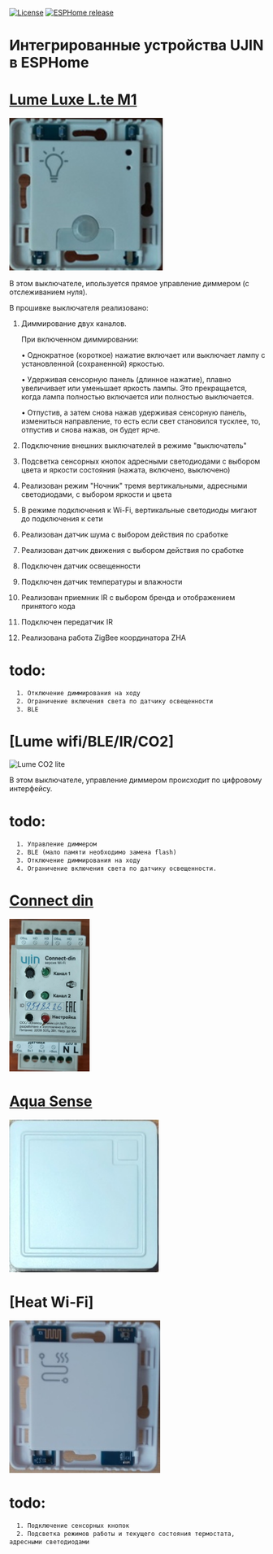 [![License][license-shield]][license]
[![ESPHome release][esphome-release-shield]][esphome-release]

[license-shield]: https://img.shields.io/static/v1?label=License&message=MIT&color=orange&logo=license
[license]: https://opensource.org/licenses/MIT
[esphome-release-shield]: https://img.shields.io/static/v1?label=ESPHome&message=2025.3&color=green&logo=esphome
[esphome-release]: https://GitHub.com/esphome/esphome/releases/


# Интегрированные устройства UJIN в ESPHome


# [Lume Luxe L.te M1](https://github.com/NagibinA/esphome-ujin-1/blob/7df921a225203874b50efc2a2f6a108fb8cb2985/Lume%20Luxe_L.te%20M1/lume%20luxe%20L.te%20M1.yaml)

<img src="https://github.com/NagibinA/esphome-ujin-1/blob/5f76cadf9561d7a832881ac16208bb044533d744/Lume%20Luxe_L.te%20M1/images/Luxe_Lte%20M1_1.jpg" height="300" alt="Lume L.te lite"> 

В этом выключателе, ипользуется прямое управление диммером (с отслеживанием нуля).

В прошивке выключателя реализовано:
1. Диммирование двух каналов.

      При включенном диммировании:

      • Однократное (короткое) нажатие включает или выключает лампу с установленной (сохраненной) яркостью.

      • Удерживая сенсорную панель (длинное нажатие), плавно увеличивает или уменьшает яркость лампы. Это прекращается, когда лампа полностью включается или полностью выключается.

      • Отпустив, а затем снова нажав удерживая сенсорную панель, измениться направление, то есть если свет становился тусклее, то, отпустив и снова нажав, он будет ярче.

2. Подключение внешних выключателей в режиме "выключатель"
3. Подсветка сенсорных кнопок адресными светодиодами с выбором цвета и яркости состояния (нажата, включено, выключено)
4. Реализован режим "Ночник" тремя вертикальными, адресными светодиодами, с выбором яркости и цвета
5. В режиме подключения к Wi-Fi, вертикальные светодиоды мигают до подключения к сети
6. Реализован датчик шума с выбором действия по сработке
7. Реализован датчик движения с выбором действия по сработке
8. Подключен датчик освещенности
9. Подключен датчик температуры и влажности
10. Реализован приемник IR  с выбором бренда и отображением принятого кода
11. Подключен передатчик IR
12. Реализована работа ZigBee координатора ZHA

    


# todo: 
      
      1. Отключение диммирования на ходу
      2. Ограничение включения света по датчику освещенности
      3. BLE

# [Lume wifi/BLE/IR/CO2]

<img src="https://github.com/ananyevgv/esphome-ujin/blob/main/image%2Flumi%20co2.jpg" height="300" alt="Lume CO2 lite">

В этом выключателе, управление диммером происходит по цифровому интерфейсу.

# todo: 

      1. Управление диммером
      2. BLE (мало памяти необходимо замена flash)
      3. Отключение диммирования на ходу
      4. Ограничение включения света по датчику освещенности.


# [Connect din](https://github.com/NagibinA/esphome-ujin-1/blob/f9e8dd99a58445ae1349fafaf5a36c6e7d8ec50f/Connect-din%20Wi-Fi/rele-ujin.yaml)

<img src="https://github.com/NagibinA/esphome-ujin-1/blob/65961438cc7a0ce8dfc24b3891ebbf458555e8bc/Connect-din%20Wi-Fi/images/connect-din_wi-fi.jpg" height="300" alt="Lume relay">

 
# [Aqua Sense](https://github.com/NagibinA/esphome-ujin-1/blob/02668abdb31d5efbcec2e42ae0b62cf414c559d0/Aqua-Sense%20BLE/leak-sensor.yaml)

<img src="https://github.com/NagibinA/esphome-ujin-1/blob/9f9ec3743ae0b0ab61f9c3933ee5707e63ab953d/Aqua-Sense%20BLE/images/Aqua-Sense%20BLE.jpg" height="300" alt="Lume leak sensor lite">


# [Heat Wi-Fi]

<img src="https://github.com/NagibinA/esphome-ujin-1/blob/382708609ab669d9a017be2ed7dc692cb6605322/Heat%20Wi-Fi/images/heat_1.jpg" height="300" alt="Lume leak sensor lite">


# todo: 

      1. Подключение сенсорных кнопок
      2. Подсветка режимов работы и текущего состояния термостата, адресными светодиодами

